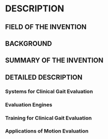 # DESCRIPTION

## FIELD OF THE INVENTION

## BACKGROUND

## SUMMARY OF THE INVENTION

## DETAILED DESCRIPTION

### Systems for Clinical Gait Evaluation

### Evaluation Engines

### Training for Clinical Gait Evaluation

### Applications of Motion Evaluation

